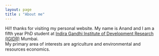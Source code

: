 ```yaml
---
layout: page
title : "About me"
---
```


Hi!! thanks for visiting my personal website. My name is Anand and I am a fifth year PhD student at [Indira Gandhi Institute of Development Research (IGIDR)](http://www.igidr.ac.in/) Mumbai.  
My primary area of interests are agriculture and environmental and resources economics.
